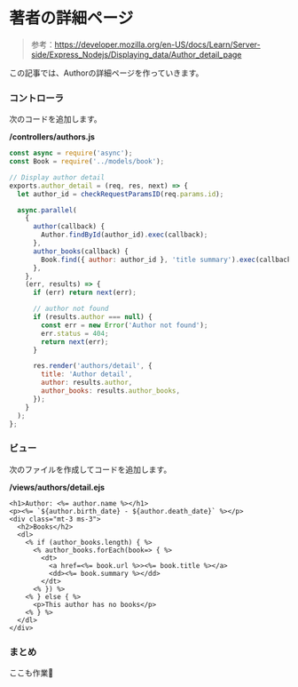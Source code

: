 # 著者の詳細ページ

> 参考：https://developer.mozilla.org/en-US/docs/Learn/Server-side/Express_Nodejs/Displaying_data/Author_detail_page

この記事では、Authorの詳細ページを作っていきます。

### コントローラ

次のコードを追加します。

**/controllers/authors.js**

```javascript
const async = require('async');
const Book = require('../models/book');

// Display author detail
exports.author_detail = (req, res, next) => {
  let author_id = checkRequestParamsID(req.params.id);

  async.parallel(
    {
      author(callback) {
        Author.findById(author_id).exec(callback);
      },
      author_books(callback) {
        Book.find({ author: author_id }, 'title summary').exec(callback);
      },
    },
    (err, results) => {
      if (err) return next(err);

      // author not found
      if (results.author === null) {
        const err = new Error('Author not found');
        err.status = 404;
        return next(err);
      }

      res.render('authors/detail', {
        title: 'Author detail',
        author: results.author,
        author_books: results.author_books,
      });
    }
  );
};
```

### ビュー

次のファイルを作成してコードを追加します。

**/views/authors/detail.ejs**

```ejs
<h1>Author: <%= author.name %></h1>
<p><%= `${author.birth_date} - ${author.death_date}` %></p>
<div class="mt-3 ms-3">
  <h2>Books</h2>
  <dl>
    <% if (author_books.length) { %>
      <% author_books.forEach(book=> { %>
        <dt>
          <a href=<%= book.url %>><%= book.title %></a>
          <dd><%= book.summary %></dd>
        </dt>
      <% }) %>
    <% } else { %>
      <p>This author has no books</p>
    <% } %>
  </dl>
</div>

```

### まとめ

ここも作業🤪

